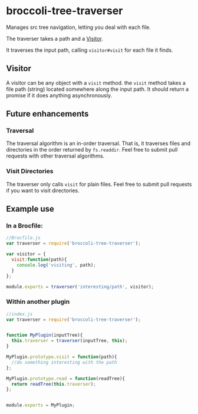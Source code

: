 broccoli-tree-traverser
====================

Manages src tree navigation, letting you deal with each file.

The traverser takes a path and a [Visitor](#visitor).

It traverses the input path, calling `visitor#visit` for each file it finds.

## Visitor <a name="visitor"></a>

A visitor can be any object with a `visit` method. the `visit` method takes a file path (string)
located somewhere along the input path. It should return a promise if it does anything asynchronously.

## Future enhancements

### Traversal
The traversal algorithm is an in-order traversal. That is, it traverses files and directories in the order returned by 
`fs.readdir`. Feel free to submit pull requests with other traversal algorithms.

### Visit Directories
The traverser only calls `visit` for plain files. Feel free to submit pull requests if you want to visit directories.

## Example use

### In a Brocfile:
```javascript
//Brocfile.js
var traverser = require('broccoli-tree-traverser');

var visitor = {
  visit:function(path){
    console.log('visiting', path);  
  }
};

module.exports = traverser('interesting/path', visitor);

```

### Within another plugin
```javascript
//index.js
var traverser = require('broccoli-tree-traverser');


function MyPlugin(inputTree){
  this.traverser = traverser(inputTree, this);
}

MyPlugin.prototype.visit = function(path){
  //do something interesting with the path
};

MyPlugin.prototype.read = function(readTree){
  return readTree(this.traverser);
};


module.exports = MyPlugin; 
```